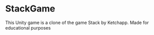 # StackGame
This Unity game is a clone of the game Stack by Ketchapp. Made for educational purposes
